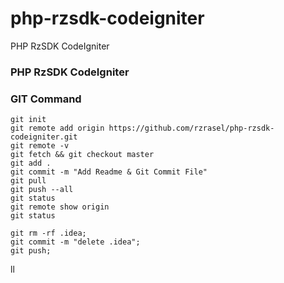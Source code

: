 # php-rzsdk-codeigniter
PHP RzSDK CodeIgniter

### PHP RzSDK CodeIgniter

### GIT Command
```git_command
git init
git remote add origin https://github.com/rzrasel/php-rzsdk-codeigniter.git
git remote -v
git fetch && git checkout master
git add .
git commit -m "Add Readme & Git Commit File"
git pull
git push --all
git status
git remote show origin
git status

git rm -rf .idea;
git commit -m "delete .idea";
git push;
```



ll
